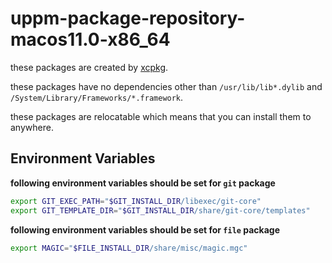 # uppm-package-repository-macos11.0-x86_64

these packages are created by [xcpkg](https://github.com/leleliu008/xcpkg).

these packages have no dependencies other than `/usr/lib/lib*.dylib` and `/System/Library/Frameworks/*.framework`.

these packages are relocatable which means that you can install them to anywhere.

## Environment Variables

**following environment variables should be set for `git` package**

```bash
export GIT_EXEC_PATH="$GIT_INSTALL_DIR/libexec/git-core"
export GIT_TEMPLATE_DIR="$GIT_INSTALL_DIR/share/git-core/templates"
```

**following environment variables should be set for `file` package**

```bash
export MAGIC="$FILE_INSTALL_DIR/share/misc/magic.mgc"
```


